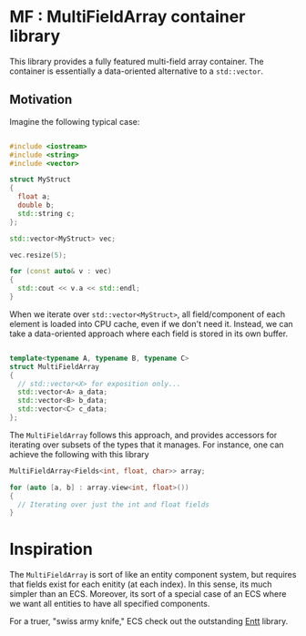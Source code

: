 # MF : MultiFieldArray container library

This library provides a fully featured multi-field array container. The container is essentially a data-oriented alternative to a `std::vector`.

## Motivation

Imagine the following typical case:

```c++

#include <iostream>
#include <string>
#include <vector>

struct MyStruct
{
  float a;
  double b;
  std::string c;
};

std::vector<MyStruct> vec;

vec.resize(5);

for (const auto& v : vec)
{
  std::cout << v.a << std::endl;
}

```

When we iterate over `std::vector<MyStruct>`, all field/component of each element is loaded into CPU cache, even if we don't need it. Instead, we can take a data-oriented approach where each field is stored in its own buffer.

```c++

template<typename A, typename B, typename C>
struct MultiFieldArray
{
  // std::vector<X> for exposition only...
  std::vector<A> a_data;
  std::vector<B> b_data;
  std::vector<C> c_data;
};

```

The `MultiFieldArray` follows this approach, and provides accessors for iterating over subsets of the types that it manages. For instance, one can achieve the following with this library

```c++
MultiFieldArray<Fields<int, float, char>> array;

for (auto [a, b] : array.view<int, float>())
{
  // Iterating over just the int and float fields
}
```

# Inspiration

The `MultiFieldArray` is sort of like an entity component system, but requires that fields exist for each enitity (at each index). In this sense, its much simpler than an ECS. Moreover, its sort of a special case of an ECS where we want all entities to have all specified components.

For a truer, "swiss army knife," ECS check out the outstanding [Entt](https://github.com/skypjack/entt) library.
